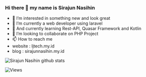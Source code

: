 ### Hi there 👋 my name is Sirajun Nasihin

- 👀 I’m interested in something new and look great
- 🌱 I’m currently a web developer using laravel
- 🌱 And currently learning Rest-API, Quasar Framework and Kotlin
- 💞️ I’m looking to collaborate on PHP Project
- 📫 How to reach me
- website : ljtech.my.id
- blog : sirajunnasihin.my.id

![Sirajun Nasihin github stats](https://github-readme-stats.vercel.app/api?username=Sirajunnasihin&show_icons=true&theme=default&include_all_commits=true)

![Views](https://komarev.com/ghpvc/?username=Sirajunnasihin)
